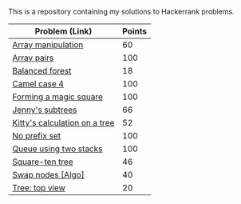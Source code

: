 This is a repository containing my solutions to Hackerrank problems.

| Problem (Link) | Points |
| --- | ---|
| [Array manipulation](https://www.hackerrank.com/challenges/crush/problem) | 60 |
| [Array pairs](https://www.hackerrank.com/challenges/array-pairs/problem) | 100 |
| [Balanced forest](https://www.hackerrank.com/challenges/balanced-forest/problem) | 18 |
| [Camel case 4](https://www.hackerrank.com/challenges/three-month-preparation-kit-camel-case/problem) | 100 |
| [Forming a magic square](https://www.hackerrank.com/challenges/three-month-preparation-kit-magic-square-forming/problem) | 100 |
| [Jenny's subtrees](https://www.hackerrank.com/challenges/jenny-subtrees/problem) | 66 |
| [Kitty's calculation on a tree](https://www.hackerrank.com/challenges/kittys-calculations-on-a-tree/problem?) | 52 |
| [No prefix set](https://www.hackerrank.com/challenges/one-week-preparation-kit-no-prefix-set/problem) | 100 |
| [Queue using two stacks](https://www.hackerrank.com/challenges/one-week-preparation-kit-queue-using-two-stacks/problem) | 100 |
| [Square-ten tree](https://www.hackerrank.com/challenges/square-ten-tree/problem) | 46 |
| [Swap nodes [Algo]](https://www.hackerrank.com/challenges/swap-nodes-algo/problem) | 40 |
| [Tree: top view](https://www.hackerrank.com/challenges/tree-top-view/problem) | 20 |
